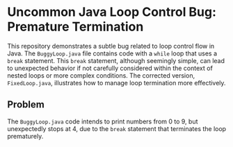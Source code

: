 # Uncommon Java Loop Control Bug: Premature Termination

This repository demonstrates a subtle bug related to loop control flow in Java. The `BuggyLoop.java` file contains code with a `while` loop that uses a `break` statement.  This `break` statement, although seemingly simple, can lead to unexpected behavior if not carefully considered within the context of nested loops or more complex conditions.  The corrected version, `FixedLoop.java`, illustrates how to manage loop termination more effectively.

## Problem

The `BuggyLoop.java` code intends to print numbers from 0 to 9, but unexpectedly stops at 4, due to the `break` statement that terminates the loop prematurely.
